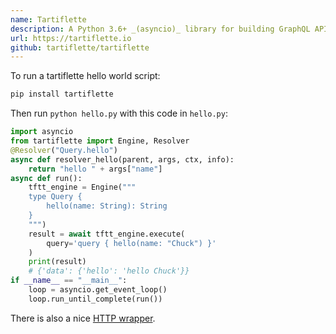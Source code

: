 ```yaml
---
name: Tartiflette
description: A Python 3.6+ _(asyncio)_ library for building GraphQL APIs.
url: https://tartiflette.io
github: tartiflette/tartiflette
---
```


To run a tartiflette hello world script:

```sh
pip install tartiflette
```

Then run `python hello.py` with this code in `hello.py`:

```python
import asyncio
from tartiflette import Engine, Resolver
@Resolver("Query.hello")
async def resolver_hello(parent, args, ctx, info):
    return "hello " + args["name"]
async def run():
    tftt_engine = Engine("""
    type Query {
        hello(name: String): String
    }
    """)
    result = await tftt_engine.execute(
        query='query { hello(name: "Chuck") }'
    )
    print(result)
    # {'data': {'hello': 'hello Chuck'}}
if __name__ == "__main__":
    loop = asyncio.get_event_loop()
    loop.run_until_complete(run())
```

There is also a nice [HTTP wrapper](https://github.com/dailymotion/tartiflette-aiohttp).
